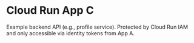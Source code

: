 # Cloud Run App C

Example backend API (e.g., profile service). Protected by Cloud Run IAM and only accessible via identity tokens from App A.
